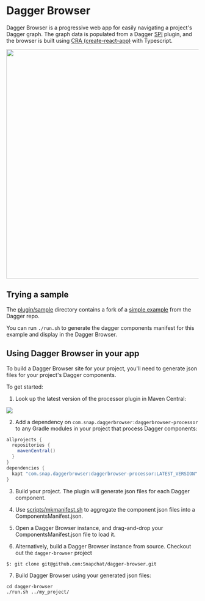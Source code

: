 # Dagger Browser

Dagger Browser is a progressive web app for easily navigating a project's Dagger graph. The graph data is populated from a Dagger [SPI](https://dagger.dev/dev-guide/spi.html) plugin, and the browser is built using
[CRA (create-react-app)](https://github.com/facebook/create-react-app) with Typescript.

<img src="docs/plaid_screenshot.png" width="600" />

## Trying a sample

The [plugin/sample](plugin/sample)
directory contains a fork of a [simple example](https://github.com/google/dagger/tree/master/examples/simple) from the Dagger repo. 

You can run `./run.sh` to generate the dagger components manifest for this example and display in the Dagger Browser.

## Using Dagger Browser in your app

To build a Dagger Browser site for your project, you'll need to generate json files for your project's Dagger components.

To get started:

1. Look up the latest version of the processor plugin in Maven Central:
<img src="https://img.shields.io/maven-central/v/com.snap.daggerbrowser/daggerbrowser-processor"/>

2. Add a dependency on `com.snap.daggerbrowser:daggerbrowser-processor` to any Gradle modules in your project that process Dagger components:
```groovy
allprojects {
  repositories {
    mavenCentral()
  }
}
dependencies {
  kapt "com.snap.daggerbrowser:daggerbrowser-processor:LATEST_VERSION"
}  
```
3. Build your project. The plugin will generate json files for each Dagger component.

4. Use [scripts/mkmanifest.sh](https://github.com/Snapchat/dagger-browser/blob/master/scripts/mkmanifest.sh) to aggregate the component json files into a ComponentsManifest.json.

5. Open a Dagger Browser instance, and drag-and-drop your ComponentsManifest.json file to load it.

6. Alternatively, build a Dagger Browser instance from source. Checkout out the `dagger-browser` project
```
$: git clone git@github.com:Snapchat/dagger-browser.git
```
7. Build Dagger Browser using your generated json files:
```
cd dagger-browser
./run.sh ../my_project/
```
